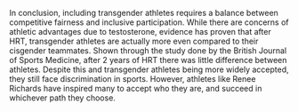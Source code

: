 
In conclusion, including transgender athletes requires a balance between competitive fairness and inclusive participation. While there are concerns of athletic advantages due to testosterone, evidence has proven that after HRT, transgender athletes are actually more even compared to their cisgender teammates. Shown through the study done by the British Journal of Sports Medicine, after 2 years of HRT there was little difference between athletes. Despite this and transgender athletes being more widely accepted, they still face discrimination in sports. However, athletes like Renee Richards have inspired many to accept who they are, and succeed in whichever path they choose.